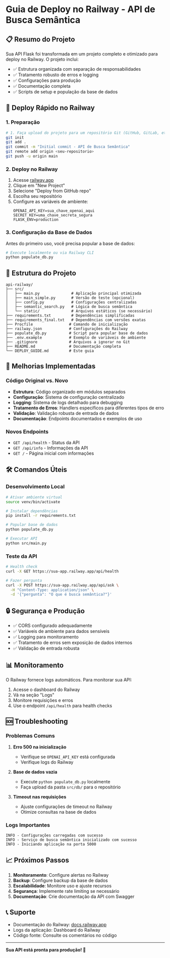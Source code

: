 # Guia de Deploy no Railway - API de Busca Semântica

## 📋 Resumo do Projeto

Sua API Flask foi transformada em um projeto completo e otimizado para deploy no Railway. O projeto inclui:

- ✅ Estrutura organizada com separação de responsabilidades
- ✅ Tratamento robusto de erros e logging
- ✅ Configurações para produção
- ✅ Documentação completa
- ✅ Scripts de setup e população da base de dados

## 🚀 Deploy Rápido no Railway

### 1. Preparação
```bash
# 1. Faça upload do projeto para um repositório Git (GitHub, GitLab, etc.)
git init
git add .
git commit -m "Initial commit - API de Busca Semântica"
git remote add origin <seu-repositorio>
git push -u origin main
```

### 2. Deploy no Railway
1. Acesse [railway.app](https://railway.app)
2. Clique em "New Project"
3. Selecione "Deploy from GitHub repo"
4. Escolha seu repositório
5. Configure as variáveis de ambiente:
   ```
   OPENAI_API_KEY=sua_chave_openai_aqui
   SECRET_KEY=uma_chave_secreta_segura
   FLASK_ENV=production
   ```

### 3. Configuração da Base de Dados
Antes do primeiro uso, você precisa popular a base de dados:

```bash
# Execute localmente ou via Railway CLI
python populate_db.py
```

## 📁 Estrutura do Projeto

```
api-railway/
├── src/
│   ├── main.py              # Aplicação principal otimizada
│   ├── main_simple.py       # Versão de teste (opcional)
│   ├── config.py            # Configurações centralizadas
│   ├── semantic_search.py   # Lógica de busca semântica
│   └── static/              # Arquivos estáticos (se necessário)
├── requirements.txt         # Dependências simplificadas
├── requirements_final.txt   # Dependências com versões exatas
├── Procfile                # Comando de inicialização
├── railway.json            # Configurações do Railway
├── populate_db.py          # Script para popular base de dados
├── .env.example            # Exemplo de variáveis de ambiente
├── .gitignore              # Arquivos a ignorar no Git
├── README.md               # Documentação completa
└── DEPLOY_GUIDE.md         # Este guia
```

## 🔧 Melhorias Implementadas

### Código Original vs. Novo
- **Estrutura**: Código organizado em módulos separados
- **Configuração**: Sistema de configuração centralizado
- **Logging**: Sistema de logs detalhado para debugging
- **Tratamento de Erros**: Handlers específicos para diferentes tipos de erro
- **Validação**: Validação robusta de entrada de dados
- **Documentação**: Endpoints documentados e exemplos de uso

### Novos Endpoints
- `GET /api/health` - Status da API
- `GET /api/info` - Informações da API
- `GET /` - Página inicial com informações

## 🛠️ Comandos Úteis

### Desenvolvimento Local
```bash
# Ativar ambiente virtual
source venv/bin/activate

# Instalar dependências
pip install -r requirements.txt

# Popular base de dados
python populate_db.py

# Executar API
python src/main.py
```

### Teste da API
```bash
# Health check
curl -X GET https://sua-app.railway.app/api/health

# Fazer pergunta
curl -X POST https://sua-app.railway.app/api/ask \
  -H "Content-Type: application/json" \
  -d '{"pergunta": "O que é busca semântica?"}'
```

## 🔒 Segurança e Produção

- ✅ CORS configurado adequadamente
- ✅ Variáveis de ambiente para dados sensíveis
- ✅ Logging para monitoramento
- ✅ Tratamento de erros sem exposição de dados internos
- ✅ Validação de entrada robusta

## 📊 Monitoramento

O Railway fornece logs automáticos. Para monitorar sua API:

1. Acesse o dashboard do Railway
2. Vá na seção "Logs"
3. Monitore requisições e erros
4. Use o endpoint `/api/health` para health checks

## 🆘 Troubleshooting

### Problemas Comuns

1. **Erro 500 na inicialização**
   - Verifique se `OPENAI_API_KEY` está configurada
   - Verifique logs do Railway

2. **Base de dados vazia**
   - Execute `python populate_db.py` localmente
   - Faça upload da pasta `src/db/` para o repositório

3. **Timeout nas requisições**
   - Ajuste configurações de timeout no Railway
   - Otimize consultas na base de dados

### Logs Importantes
```
INFO - Configurações carregadas com sucesso
INFO - Serviço de busca semântica inicializado com sucesso
INFO - Iniciando aplicação na porta 5000
```

## 📈 Próximos Passos

1. **Monitoramento**: Configure alertas no Railway
2. **Backup**: Configure backup da base de dados
3. **Escalabilidade**: Monitore uso e ajuste recursos
4. **Segurança**: Implemente rate limiting se necessário
5. **Documentação**: Crie documentação da API com Swagger

## 📞 Suporte

- Documentação do Railway: [docs.railway.app](https://docs.railway.app)
- Logs da aplicação: Dashboard do Railway
- Código fonte: Consulte os comentários no código

---

**Sua API está pronta para produção! 🎉**

